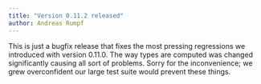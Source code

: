 ```yaml
---
title: "Version 0.11.2 released"
author: Andreas Rumpf
---
```


This is just a bugfix release that fixes the most pressing regressions we
introduced with version 0.11.0. The way types are computed was
changed significantly causing all sort of problems. Sorry for the
inconvenience; we grew overconfident our large test suite would prevent these
things.
